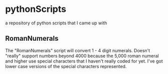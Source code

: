 # pythonScripts
a repository of python scripts that I came up with

## RomanNumerals
The "RomanNumerals" script will convert 1 - 4 digit numerals. Doesn't "really" support numbers beyond 4000 because the 5,000 roman
numeral and higher use special characters that I haven't really coded for yet. I've got lower case versions of the special characters
represented. 
